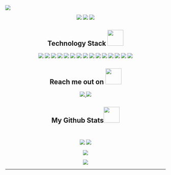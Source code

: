 <p align="center">
 
</p align="center">
<img src="https://github.com/ritik307/ritik307/blob/main/images/header_.png" />

<p align="center">
 
 <img src="https://badges.pufler.dev/visits/ritik307/ritik307"/> 
 <!-- <img src="https://badges.pufler.dev/years/ritik307"/> -->
 <img src="https://badges.pufler.dev/repos/ritik307"/>
 <img src="https://badges.pufler.dev/commits/monthly/ritik307" />

</p>

<!-- <p align="center">
  I'm a 3rd year student pursuing Master's in Systems Engineering 🎓 from Areandina University 🏛. I'm a passionate learner who's always willing to learn and work across technologies and domains 💡. I love to explore new technologies and leverage them to solve real-life problems ✨. Apart from that I also love to guide and mentor newbies👨🏻‍💻. I'm deep into Exploit 🕸️ Development, DevOps and DevSecOps.
</p>   -->

<h2 align="center">Technology Stack <img src="https://github.com/ritik307/ritik307/blob/main/images/laptop.gif" width="50"></h2>

<p align="center">
 <img src="https://img.shields.io/badge/-go-black?style=flat-square&logo=go"/>
<img src="https://img.shields.io/badge/-AWS-black?style=flat-square&logo=amazon"/>
<img src="https://img.shields.io/badge/-Rust-black?style=flat-square&logo=Rust"/>
<img src="https://img.shields.io/badge/-Python-black?style=flat-square&logo=Python"/>
<img src="https://img.shields.io/badge/-Azure-black?style=flat-square&logo=Azure"/>
<img src="https://img.shields.io/badge/-Terraform-black?style=flat-square&logo=Terraform"/>
<img src="https://img.shields.io/badge/-Ansible-black?style=flat-square&logo=Ansible"/>
<img src="https://img.shields.io/badge/-Hacking-black?style=flat-square&logo=Hacking"/>
<img src="https://img.shields.io/badge/-CircleCI-black?style=flat-square&logo=CircleCI"/>
<img src="https://img.shields.io/badge/-Kubernetes-black?style=flat-square&logo=Kubernetes"/>
<img src="https://img.shields.io/badge/-Docker-black?style=flat-square&logo=Docker"/>
<img src="https://img.shields.io/badge/-Bash-black?style=flat-square&logo=Bash"/>
<img src="https://img.shields.io/badge/-PowerShell-black?style=flat-square&logo=Powershell"/>
<img src="https://img.shields.io/badge/-GitHub-black?style=flat-square&logo=github"/>
<img src="https://img.shields.io/badge/-UNIX-black?style=flat-square&logo=Linux"/>
</p>

<h2 align="center">Reach me out on <img src="https://media0.giphy.com/media/jqNPzdTTxQfOgOqpO4/source.gif" width="50"></h2>

<p align="center">
<a href="mailto: rachidmoyse1@hotmail.com">
 <img src="https://img.shields.io/badge/-rachid-c14438?style=flat-square&logo=Gmail&logoColor=white&link=mailto:rachidmoyse1@hotmail.com"/>
</a>
<a href="https://www.linkedin.com/in/rachid-moyse-polania-49b8b6125/">
 <img src="https://img.shields.io/badge/-rachid%20moyse-blue?style=flat-square&logo=Linkedin&logoColor=white&link=https://www.linkedin.com/in/rachid-moyse-polania-49b8b6125/"/>
</a>
</p>

<h2 align="center">
  My Github Stats<img src="https://media.giphy.com/media/VgCDAzcKvsR6OM0uWg/giphy.gif" width="50">
</h2>
 
<br>

<p align = "center">
  <img  src = "https://github-readme-stats.vercel.app/api?username=RachidMoysePolania&show_icons=true&theme=radical&line_height=27">
  <img src = "https://github-readme-stats.vercel.app/api/top-langs/?username=RachidMoysePolania&hide=html,css,java,shaderlab,kotlin,hlsl&theme=radical">
</p>

<p align = "center">
 <img  src="https://github-readme-streak-stats.herokuapp.com/?user=RachidMoysePolania&show_icons=true&locale=en&layout=compact&theme=radical&line_height=0" />
</p> 

<p align = "center">
 <img src="https://activity-graph.herokuapp.com/graph?username=RachidMoysePolania&theme=redical">
</p> 
<hr>
